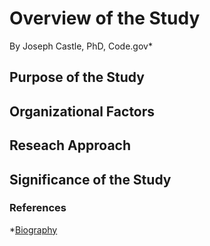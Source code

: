 # Overview of the Study
By Joseph Castle, PhD, Code.gov*

## Purpose of the Study

## Organizational Factors

## Reseach Approach

## Significance of the Study

### References
*[Biography](https://digital.gov/authors/joseph-castle/)